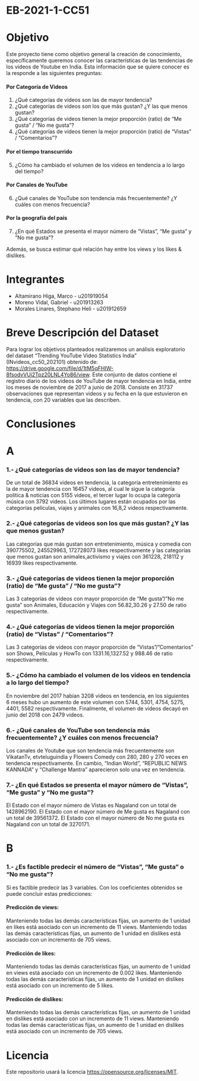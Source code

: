 # EB-2021-1-CC51
# Objetivo
Este proyecto tiene como objetivo general la creación de conocimiento, específicamente queremos conocer las características de las tendencias  de los videos de Youtube en India. Esta información que se quiere conocer es la responde a las siguientes preguntas:

#### Por Categoría de Videos
1. ¿Qué categorías de videos son las de mayor tendencia?
2. ¿Qué categorías de videos son los que más gustan? ¿Y las que menos gustan?
3. ¿Qué categorías de videos tienen la mejor proporción (ratio) de “Me gusta” / “No me gusta”?
4. ¿Qué categorías de videos tienen la mejor proporción (ratio) de “Vistas” / “Comentarios”?

#### Por el tiempo transcurrido
5. ¿Cómo ha cambiado el volumen de los videos en tendencia a lo largo del tiempo?

#### Por Canales de YouTube
6. ¿Qué canales de YouTube son tendencia más frecuentemente? ¿Y cuáles con menos frecuencia?

#### Por la geografía del país
7. ¿En qué Estados se presenta el mayor número de “Vistas”, “Me gusta” y “No me gusta”?

Además, se busca estimar qué relación hay entre los views y  los likes & dislikes.

# Integrantes
* Altamirano Higa, Marco - u201919054
* Moreno Vidal, Gabriel - u201913263
* Morales Linares, Stephano Heli - u201912659

# Breve Descripción del Dataset
Para lograr los objetivos planteados realizaremos un análisis exploratorio del dataset “Trending YouTube Video Statistics India” (INvideos_cc50_202101)  obtenido de:
https://drive.google.com/file/d/1tM5qFHIW-8fsodvVUi2Tpz20LNL4Yo86/view. Este conjunto de datos contiene el registro diario de los videos de YouTube de mayor tendencia en India, entre los meses de noviembre de 2017 a junio de 2018. Consiste en 31737 observaciones que representan videos y su fecha en la que estuvieron en tendencia, con 20 variables que las describen.

# Conclusiones
# A
### 1.- ¿Qué categorías de videos son las de mayor tendencia?
De un total de 36834 videos en tendencia, la categoría entretenimiento es la de mayor tendencia con 16457 videos, al cual le sigue la categoría política & noticias con 5155 videos, el tercer lugar lo ocupa la categoría música con 3792 videos. Los últimos lugares están ocupados por las categorías películas, viajes y animales con 16,8,2 videos respectivamente.

### 2.- ¿Qué categorías de videos son los que más gustan? ¿Y las que menos gustan?
Las categorías que más gustan son entretenimiento, música y comedia con 390775502, 245529963, 172728073 likes respectivamente y las categorías que menos gustan son animales,activismo y viajes con 361228, 218112 y 16939 likes respectivamente.

### 3.- ¿Qué categorías de videos tienen la mejor proporción (ratio) de “Me gusta” / “No me gusta”?
Las 3 categorías de videos con mayor proporción de “Me gusta”/”No me gusta” son Animales, Educación y Viajes con 56.82,30.26 y 27.50 de ratio respectivamente.

### 4.- ¿Qué categorías de videos tienen la mejor proporción (ratio) de “Vistas” / “Comentarios”?
Las 3 categorías de videos con mayor proporción de “Vistas”/”Comentarios” son Shows, Películas y HowTo con 1331.16,1327.52 y 988.46 de ratio respectivamente.

### 5.- ¿Cómo ha cambiado el volumen de los videos en tendencia a lo largo del tiempo?
En noviembre del 2017 habían 3208 videos en tendencia, en los siguientes 6 meses hubo un aumento de este volumen con 5744, 5301, 4754, 5275, 4401, 5582 respectivamente. Finalmente, el volumen de videos decayó en junio del 2018 con 2479 videos.

### 6.- ¿Qué canales de YouTube son tendencia más frecuentemente? ¿Y cuáles con menos frecuencia?
Los canales de Youtube que son tendencia más frecuentemente son VikatanTv, etvteluguindia y Flowers Comedy con 280, 280 y 270 veces en tendencia respectivamente. En cambio, “Indian World”, “REPUBLIC NEWS KANNADA” y “Challenge Mantra” aparecieron solo una vez en tendencia.

### 7.- ¿En qué Estados se presenta el mayor número de “Vistas”, “Me gusta” y “No me gusta”?
El Estado con el mayor número de Vistas es Nagaland con un total de 1428962190.
El Estado con el mayor número de Me gusta es Nagaland con un total de 39561372.
El Estado con el mayor número de No me gusta es Nagaland con un total de 3270171.


# B
### 1.- ¿Es factible predecir el número de “Vistas”, “Me gusta” o “No me gusta”?
Sí es factible predecir las 3 variables. Con los coeficientes obtenidos se puede concluir estas predicciones:
#### Predicción de views:
Manteniendo todas las demás características fijas, un aumento de 1 unidad en likes está asociado con un incremento de 11 views.
Manteniendo todas las demás características fijas, un aumento de 1 unidad en dislikes está asociado con un incremento de 705 views.
#### Predicción de likes:
Manteniendo todas las demás características fijas, un aumento de 1 unidad en views está asociado con un incremento de 0.002 likes.
Manteniendo todas las demás características fijas, un aumento de 1 unidad en dislikes está asociado con un incremento de 5 likes.
#### Predicción de dislikes:
Manteniendo todas las demás características fijas, un aumento de 1 unidad en dislikes está asociado con un incremento de 11 views.
Manteniendo todas las demás características fijas, un aumento de 1 unidad en dislikes está asociado con un incremento de 705 views.


# Licencia
Este repositorio usará la licencia https://opensource.org/licenses/MIT.

